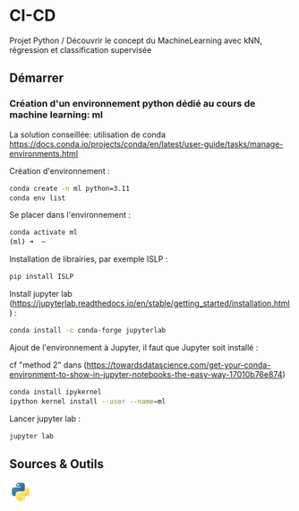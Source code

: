 # CI-CD

Projet Python / Découvrir le concept du MachineLearning avec kNN, régression et classification supervisée

## Démarrer

### Création d'un environnement python dédié au cours de machine learning: ml

La solution conseillée: utilisation de conda
https://docs.conda.io/projects/conda/en/latest/user-guide/tasks/manage-environments.html

Création d'environnement :
```bash
conda create -n ml python=3.11
conda env list
```

Se placer dans l'environnement :
```bash
conda activate ml
(ml) ➜  ~
```

Installation de librairies, par exemple ISLP :
```bash
pip install ISLP
```

Install jupyter lab (https://jupyterlab.readthedocs.io/en/stable/getting_started/installation.html) :
```bash
conda install -c conda-forge jupyterlab
```

Ajout de l'environnement à Jupyter, il faut que Jupyter soit installé :

cf "method 2" dans (https://towardsdatascience.com/get-your-conda-environment-to-show-in-jupyter-notebooks-the-easy-way-17010b76e874)
```bash
conda install ipykernel
ipython kernel install --user --name=ml
```

Lancer jupyter lab :
```bash
jupyter lab
```

## Sources & Outils

<p align="left">
  <a href="https://www.python.org" target="_blank" rel="noreferrer"> <img src="https://raw.githubusercontent.com/devicons/devicon/master/icons/python/python-original.svg" alt="python" width="40" height="40"/> </a>
</p>

